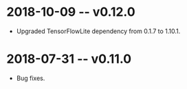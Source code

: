 # 2018-10-09 -- v0.12.0
- Upgraded TensorFlowLite dependency from 0.1.7 to 1.10.1.

# 2018-07-31 -- v0.11.0
- Bug fixes.

